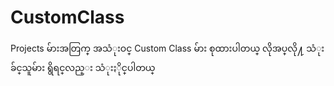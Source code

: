 # CustomClass
Projects မ်ားအတြက္​ အသံုးဝင္​ Custom Class မ်ား စုထားပါတယ္​ လိုအပ္​လို႔ သံုးခ်င္​သူမ်ား ရွိရင္​လည္​း သံုးႏိုင္​ပါတယ္​
